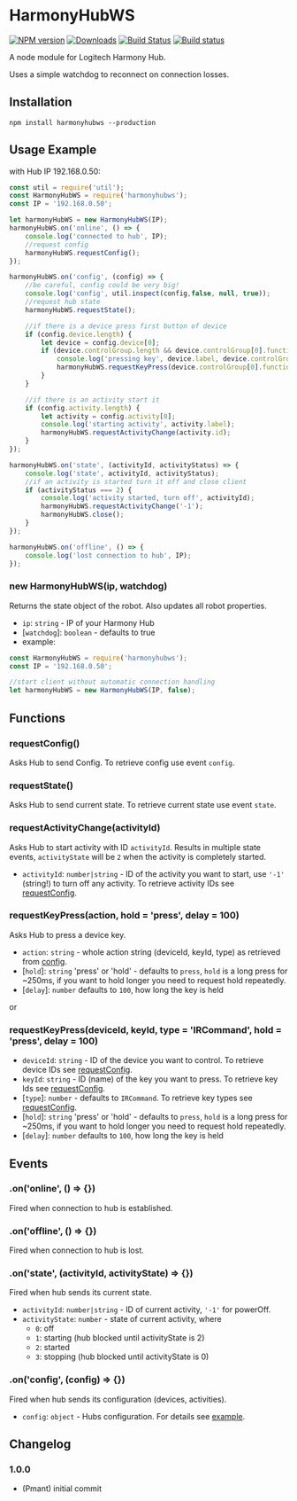 # HarmonyHubWS
[![NPM version](http://img.shields.io/npm/v/harmonyhubws.svg)](https://www.npmjs.com/package/harmonyhubws)
[![Downloads](https://img.shields.io/npm/dm/harmonyhubws.svg)](https://www.npmjs.com/package/harmonyhubws)
[![Build Status](https://travis-ci.org/Pmant/harmonyhubws.svg?branch=master)](https://travis-ci.org/Pmant/harmonyhubws)
[![Build status](https://ci.appveyor.com/api/projects/status/nojapw16sp1nd1g4?svg=true)](https://ci.appveyor.com/project/Pmant/harmonyhubws)


A node module for Logitech Harmony Hub.

Uses a simple watchdog to reconnect on connection losses.

## Installation
```npm install harmonyhubws --production```

<a name="example"></a>
## Usage Example
with Hub IP 192.168.0.50:
```Javascript
const util = require('util');
const HarmonyHubWS = require('harmonyhubws');
const IP = '192.168.0.50';

let harmonyHubWS = new HarmonyHubWS(IP);
harmonyHubWS.on('online', () => {
    console.log('connected to hub', IP);
    //request config
    harmonyHubWS.requestConfig();
});

harmonyHubWS.on('config', (config) => {
    //be careful, config could be very big!
    console.log('config', util.inspect(config,false, null, true));
    //request hub state
    harmonyHubWS.requestState();

    //if there is a device press first button of device
    if (config.device.length) {
        let device = config.device[0];
        if (device.controlGroup.length && device.controlGroup[0].function.length) {
            console.log('pressing key', device.label, device.controlGroup[0].function[0].label);
            harmonyHubWS.requestKeyPress(device.controlGroup[0].function[0].action);
        }
    }

    //if there is an activity start it
    if (config.activity.length) {
        let activity = config.activity[0];
        console.log('starting activity', activity.label);
        harmonyHubWS.requestActivityChange(activity.id);
    }
});

harmonyHubWS.on('state', (activityId, activityStatus) => {
    console.log('state', activityId, activityStatus);
    //if an activity is started turn it off and close client
    if (activityStatus === 2) {
        console.log('activity started, turn off', activityId);
        harmonyHubWS.requestActivityChange('-1');
        harmonyHubWS.close();
    }
});

harmonyHubWS.on('offline', () => {
    console.log('lost connection to hub', IP);
});
```

<a name="harmonyHubWS"></a>
### new HarmonyHubWS(ip, watchdog)
Returns the state object of the robot. Also updates all robot properties.
* `ip`: `string` - IP of your Harmony Hub
* [`watchdog`]: `boolean` - defaults to true
* example:
 ```Javascript
const HarmonyHubWS = require('harmonyhubws');
const IP = '192.168.0.50';

//start client without automatic connection handling
let harmonyHubWS = new HarmonyHubWS(IP, false);
```

## Functions
<a name="requestConfig"></a>
### requestConfig()
Asks Hub to send Config. To retrieve config use event `config`.

<a name="requestState"></a>
### requestState()
Asks Hub to send current state. To retrieve current state use event `state`.

<a name="requestActivityChange"></a>
### requestActivityChange(activityId)
Asks Hub to start activity with ID `activityId`. Results in multiple state events, `activityState` will be `2` when the activity is completely started.
* `activityId`: `number|string` - ID of the activity you want to start, use `'-1'` (string!) to turn off any activity. To retrieve activity IDs see [requestConfig](#requestConfig).

<a name="requestKeyPress"></a>
### requestKeyPress(action, hold = 'press', delay = 100)
Asks Hub to press a device key. 
* `action`: `string` - whole action string (deviceId, keyId, type) as retrieved from [config](#requestConfig).
* [`hold`]: `string` 'press' or 'hold' - defaults to `press`, `hold` is a long press for ~250ms, if you want to hold longer you need to request hold repeatedly.
* [`delay`]: `number` defaults to `100`, how long the key is held


or 

### requestKeyPress(deviceId, keyId, type = 'IRCommand', hold = 'press', delay = 100)
* `deviceId`: `string` - ID of the device you want to control. To retrieve device IDs see [requestConfig](#requestConfig).
* `keyId`: `string` - ID (name) of the key you want to press. To retrieve key Ids see [requestConfig](#requestConfig).
* [`type`]: `number` - defaults to `IRCommand`. To retrieve key types see [requestConfig](#requestConfig).
* [`hold`]: `string` 'press' or 'hold' - defaults to `press`, `hold` is a long press for ~250ms, if you want to hold longer you need to request hold repeatedly.
* [`delay`]: `number` defaults to `100`, how long the key is held

## Events
<a name="online"></a>
### .on('online', () => {})
Fired when connection to hub is established.

<a name="offline"></a>
### .on('offline', () => {})
Fired when connection to hub is lost.

<a name="state"></a>
### .on('state', (activityId, activityState) => {})
Fired when hub sends its current state. 
* `activityId`: `number|string` - ID of current activity, `'-1'` for powerOff.
* `activityState`: `number` - state of current activity, where 
    * `0`: off
    * `1`: starting (hub blocked until activityState is 2)
    * `2`: started  
    * `3`: stopping (hub blocked until activityState is 0)

<a name="config"></a>
### .on('config', (config) => {})
Fired when hub sends its configuration (devices, activities). 
* `config`: `object` - Hubs configuration. For details see [example](#harmonyHubWS).

## Changelog
### 1.0.0
* (Pmant) initial commit

